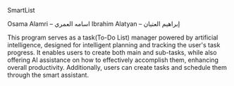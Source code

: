 SmartList

Osama Alamri – اسامه العمري
Ibrahim Alatyan – إبراهيم العتيان


This program serves as a task(To-Do List) manager powered by artificial intelligence,
designed for intelligent planning and tracking the user's task progress. It enables 
users to create both main and sub-tasks, while also offering AI assistance on how to 
effectively accomplish them, enhancing overall productivity. Additionally, users can create
tasks and schedule them through the smart assistant.
